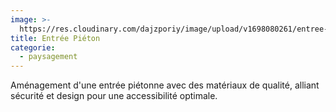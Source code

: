 ```yaml
---
image: >-
  https://res.cloudinary.com/dajzporiy/image/upload/v1698080261/entree-pieton_bovj2g.jpg
title: Entrée Piéton
categorie:
  - paysagement
---
```


Aménagement d'une entrée piétonne avec des matériaux de qualité, alliant sécurité et design pour une accessibilité optimale.
